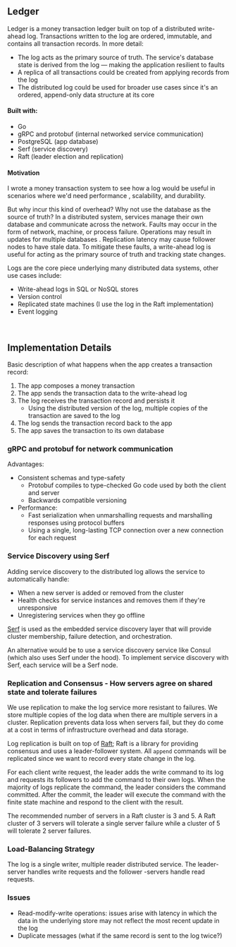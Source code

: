Ledger
------
Ledger is a money transaction ledger built on top of a distributed write-ahead log. Transactions written to the log
 are ordered, immutable, and contains all transaction records. In more detail:
- The log acts as the primary source of truth. The service's database state is derived from the log — making the
 application resilient to faults 
- A replica of all transactions could be created from applying records from the log
- The distributed log could be used for broader use cases since it's an ordered, append-only data structure at its core

#### Built with:
- Go
- gRPC and protobuf (internal networked service communication)
- PostgreSQL (app database)
- Serf (service discovery)
- Raft (leader election and replication)

#### Motivation
I wrote a money transaction system to see how a log would be useful in scenarios where we'd need performance
, scalability, and durability.

But why incur this kind of overhead? Why not use the database as the source of truth?
In a distributed system, services manage their own database and communicate across the network. Faults may
 occur in the form of network, machine, or process failure. Operations may result in updates for multiple databases
 . Replication latency may cause follower nodes to have stale data. To mitigate these faults, a write-ahead log is
  useful for acting as the primary source of truth and tracking state changes. 

Logs are the core piece underlying many distributed data systems, other use cases
 include:
- Write-ahead logs in SQL or NoSQL stores
- Version control 
- Replicated state machines (I use the log in the Raft implementation)
- Event logging  
<br /> 


## Implementation Details
Basic description of what happens when the app creates a transaction record:
1. The app composes a money transaction 
1. The app sends the transaction data to the write-ahead log
1. The log receives the transaction record and persists it
    - Using the distributed version of the log, multiple copies of the transaction are saved to the log
1. The log sends the transaction record back to the app
1. The app saves the transaction to its own database

### gRPC and protobuf for network communication
Advantages:
- Consistent schemas and type-safety
    - Protobuf compiles to type-checked Go code used by both the client and server 
    - Backwards compatible versioning
- Performance:
    - Fast serialization when unmarshalling requests and marshalling responses using protocol buffers
    - Using a single, long-lasting TCP connection over a new connection for each request

### Service Discovery using Serf
Adding service discovery to the distributed log allows the service to automatically handle:
 - When a new server is added or removed from the cluster
 - Health checks for service instances and removes them if they're unresponsive
 - Unregistering services when they go offline
 
 [Serf](https://serf.io) is used as the embedded service discovery layer that will provide cluster membership, failure
  detection, and orchestration.
 
 An alternative would be to use a service discovery service like Consul (which also uses Serf under the hood). To
  implement service discovery with Serf, each service will be a Serf node.
 
### Replication and Consensus - How servers agree on shared state and tolerate failures
We use replication to make the log service more resistant to failures. We store multiple copies of the log data when
 there are multiple servers in a cluster.
 Replication prevents data loss when servers fail, but they do come at a cost in terms of infrastructure overhead and data storage.

Log replication is built on top of [Raft](https://github.com/hashicorp/raft); Raft is a library for providing
 consensus and uses a leader-follower system. 
All `append` commands will be replicated since we want to record every state
 change in the log. 
 
For each client write request, the leader adds the write command to its log and requests its followers to add the
 command to their own logs. When the majority of logs replicate the command, the leader considers the command
  committed. 
After the commit, the leader will execute the command with the finite state machine and respond to the client with
  the result. 
  
 The recommended number of servers in a Raft cluster is 3 and 5. A Raft cluster of 3 servers will tolerate a single
  server failure while a cluster of 5 will tolerate 2 server failures.
  
### Load-Balancing Strategy
The log is a single writer, multiple reader distributed service. The leader-server handles write requests and the
 follower
-servers handle read requests. 
  
### Issues
- Read-modify-write operations: issues arise with latency in which the data in the underlying store may not reflect the
 most recent update in the log
- Duplicate messages (what if the same record is sent to the log twice?)

  
